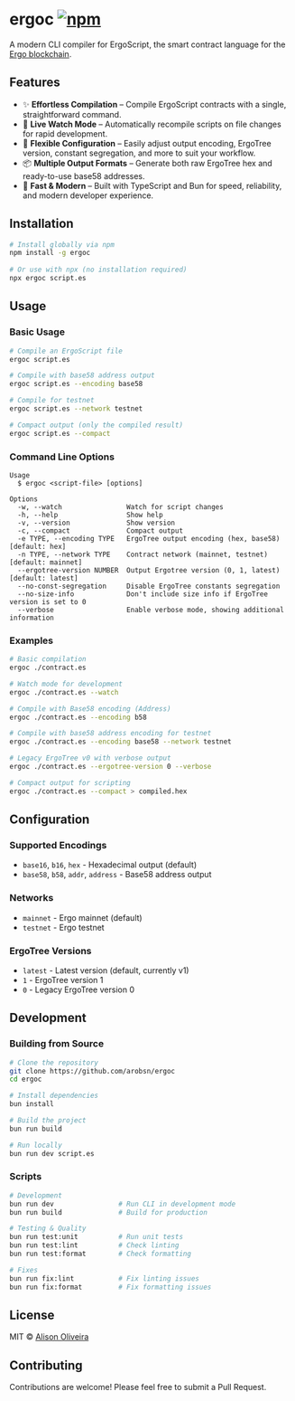 # ergoc [![npm](https://img.shields.io/npm/v/ergoc)](https://www.npmjs.com/package/ergoc)

A modern CLI compiler for ErgoScript, the smart contract language for the [Ergo blockchain](https://ergoplatform.org/en/).

## Features

- ✨ **Effortless Compilation** – Compile ErgoScript contracts with a single, straightforward command.
- 🔄 **Live Watch Mode** – Automatically recompile scripts on file changes for rapid development.
- 🔧 **Flexible Configuration** – Easily adjust output encoding, ErgoTree version, constant segregation, and more to suit your workflow.
- 📦 **Multiple Output Formats** – Generate both raw ErgoTree hex and ready-to-use base58 addresses.
- 🚀 **Fast & Modern** – Built with TypeScript and Bun for speed, reliability, and modern developer experience.

## Installation

```bash
# Install globally via npm
npm install -g ergoc
 
# Or use with npx (no installation required)
npx ergoc script.es
```

## Usage

### Basic Usage

```bash
# Compile an ErgoScript file
ergoc script.es

# Compile with base58 address output
ergoc script.es --encoding base58

# Compile for testnet
ergoc script.es --network testnet

# Compact output (only the compiled result)
ergoc script.es --compact
```

### Command Line Options

```
Usage
  $ ergoc <script-file> [options]

Options
  -w, --watch                Watch for script changes
  -h, --help                 Show help
  -v, --version              Show version
  -c, --compact              Compact output
  -e TYPE, --encoding TYPE   ErgoTree output encoding (hex, base58) [default: hex]
  -n TYPE, --network TYPE    Contract network (mainnet, testnet) [default: mainnet]
  --ergotree-version NUMBER  Output Ergotree version (0, 1, latest) [default: latest]
  --no-const-segregation     Disable ErgoTree constants segregation
  --no-size-info             Don't include size info if ErgoTree version is set to 0
  --verbose                  Enable verbose mode, showing additional information
```

### Examples

```bash
# Basic compilation
ergoc ./contract.es

# Watch mode for development
ergoc ./contract.es --watch

# Compile with Base58 encoding (Address)
ergoc ./contract.es --encoding b58

# Compile with base58 address encoding for testnet
ergoc ./contract.es --encoding base58 --network testnet

# Legacy ErgoTree v0 with verbose output
ergoc ./contract.es --ergotree-version 0 --verbose

# Compact output for scripting
ergoc ./contract.es --compact > compiled.hex
```

## Configuration

### Supported Encodings
- `base16`, `b16`, `hex` - Hexadecimal output (default)
- `base58`, `b58`, `addr`, `address` - Base58 address output

### Networks
- `mainnet` - Ergo mainnet (default)
- `testnet` - Ergo testnet

### ErgoTree Versions
- `latest` - Latest version (default, currently v1)
- `1` - ErgoTree version 1
- `0` - Legacy ErgoTree version 0

## Development

### Building from Source

```bash
# Clone the repository
git clone https://github.com/arobsn/ergoc
cd ergoc

# Install dependencies
bun install

# Build the project
bun run build

# Run locally
bun run dev script.es
```

### Scripts

```bash
# Development
bun run dev                # Run CLI in development mode
bun run build              # Build for production

# Testing & Quality
bun run test:unit          # Run unit tests
bun run test:lint          # Check linting
bun run test:format        # Check formatting

# Fixes
bun run fix:lint           # Fix linting issues
bun run fix:format         # Fix formatting issues
```

## License

MIT © [Alison Oliveira](mailto:arobsn@proton.me)

## Contributing

Contributions are welcome! Please feel free to submit a Pull Request.